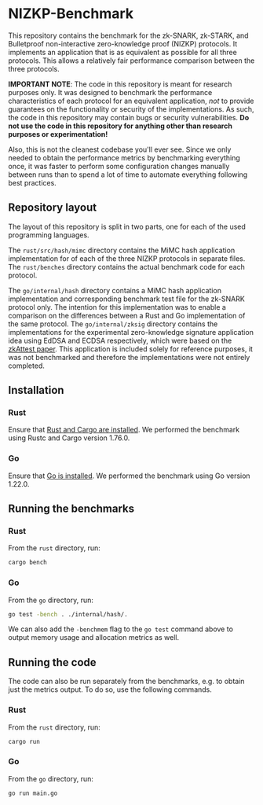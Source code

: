 # NIZKP-Benchmark
This repository contains the benchmark for the zk-SNARK, zk-STARK, and Bulletproof non-interactive zero-knowledge proof (NIZKP) protocols.
It implements an application that is as equivalent as possible for all three protocols. This allows a relatively fair performance comparison between the three protocols.

**IMPORTANT NOTE**: The code in this repository is meant for research purposes only. It was designed to benchmark the performance characteristics of each protocol for an equivalent application, _not_ to provide guarantees on the functionality or security of the implementations. As such, the code in this repository may contain bugs or security vulnerabilities. **Do not use the code in this repository for anything other than research purposes or experimentation!**

Also, this is not the cleanest codebase you'll ever see. Since we only needed to obtain the performance metrics by benchmarking everything once, it was faster to perform some configuration changes manually between runs than to spend a lot of time to automate everything following best practices.


## Repository layout
The layout of this repository is split in two parts, one for each of the used programming languages.

The `rust/src/hash/mimc` directory contains the MiMC hash application implementation for of each of the three NIZKP protocols in separate files.
The `rust/benches` directory contains the actual benchmark code for each protocol. 

The `go/internal/hash` directory contains a MiMC hash application implementation and corresponding benchmark test file for the zk-SNARK protocol only. The intention for this implementation was to enable a comparison on the differences between a Rust and Go implementation of the same protocol.
The `go/internal/zksig` directory contains the implementations for the experimental zero-knowledge signature application idea using EdDSA and ECDSA respectively, which were based on the [zkAttest paper](https://eprint.iacr.org/2021/1183). This application is included solely for reference purposes, it was not benchmarked and therefore the implementations were not entirely completed.


## Installation
### Rust
Ensure that [Rust and Cargo are installed](https://www.rust-lang.org/tools/install).
We performed the benchmark using Rustc and Cargo version 1.76.0.

### Go
Ensure that [Go is installed](https://go.dev/doc/install).
We performed the benchmark using Go version 1.22.0.


## Running the benchmarks
### Rust
From the `rust` directory, run:
```sh
cargo bench
```

### Go
From the `go` directory, run:
```sh
go test -bench . ./internal/hash/.
```
We can also add the `-benchmem` flag to the `go test` command above to output memory usage and allocation metrics as well.


## Running the code
The code can also be run separately from the benchmarks, e.g. to obtain just the metrics output. To do so, use the following commands.

### Rust
From the `rust` directory, run:
```sh
cargo run
```

### Go
From the `go` directory, run:
```sh
go run main.go
```
